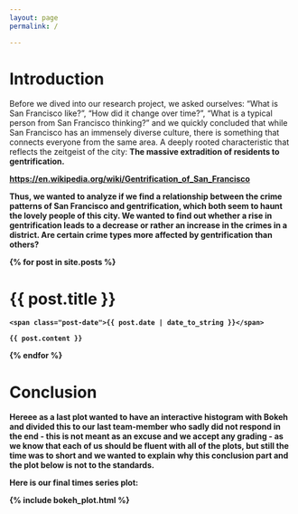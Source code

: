```yaml
---
layout: page
permalink: /

---
```

<h1 id="Introduction" class="post-title">
        Introduction
</h1>

Before we dived into our research project, we asked ourselves: “What is San Francisco like?”, “How did it change over time?”, “What is a typical person from San Francisco thinking?” and we quickly concluded that while San Francisco has an immensely diverse culture, there is something that connects everyone from the same area. A deeply rooted characteristic that reflects the zeitgeist of the city: <b>The massive extradition of residents to gentrification.<b>

<a href="https://en.wikipedia.org/wiki/Gentrification_of_San_Francisco">https://en.wikipedia.org/wiki/Gentrification_of_San_Francisco</a>


Thus, we wanted to analyze if we find a relationship between the crime patterns of San Francisco and gentrification, which both seem to haunt the lovely people of this city. We wanted to find out whether a rise in gentrification leads to a decrease or rather an increase in the crimes in a district. Are certain crime types more affected by gentrification than others?

<div class="posts">
  {% for post in site.posts %}
  <div class="post">
    <h1 id = '{{ post.title }}' class="post-title">
        {{ post.title }}
    </h1>

    <span class="post-date">{{ post.date | date_to_string }}</span>

    {{ post.content }}
  </div>
  {% endfor %}
</div>
<h1 id="Conclusion" class="post-title">
        Conclusion
</h1>

Hereee as a last plot wanted to have an interactive histogram with Bokeh and divided this to our last team-member who sadly did not respond in the end - this is not meant as an excuse and we accept any grading - as we know that each of us should be fluent with all of the plots, but still the time was to short and we wanted to explain why this conclusion part and the plot below is not to the standards.

Here is our final times series plot:

{% include bokeh_plot.html %}



